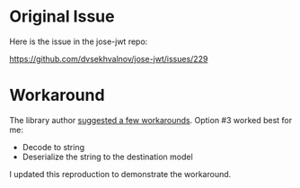 # Original Issue

Here is the issue in the jose-jwt repo:

https://github.com/dvsekhvalnov/jose-jwt/issues/229


# Workaround

The library author [suggested a few workarounds](https://github.com/dvsekhvalnov/jose-jwt/issues/229#issuecomment-1629114960). Option #3 worked best for me:

- Decode to string
- Deserialize the string to the destination model
 
I updated this reproduction to demonstrate the workaround.